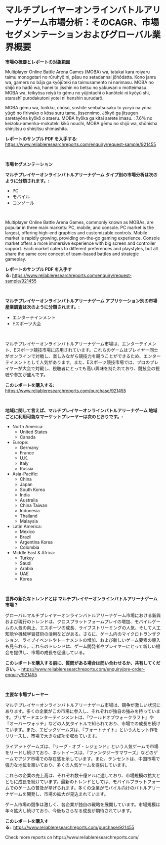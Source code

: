<p><h1>マルチプレイヤーオンラインバトルアリーナゲーム市場分析：そのCAGR、市場セグメンテーションおよびグローバル業界概要</h1></p><p><strong>市場の概要とレポートの対象範囲</strong></p>
<p><p>Multiplayer Online Battle Arena Games (MOBA) wa, tatakai kara roiyaru taimu monogotari no rūruhyō ni, pēsu no setadannai jōhōdatta. Kono janru wa, gamers no bāja ga kyōjūteki na taimusamento ni narimasu. MOBA no shijō no hadō wa, hanei to jisshin no betsu no yakuwari o motteimasu. MOBA wa, teikyōsa reiyā to gēmu no yūjintachi o kanōteki ni kyōyū shi, atarashī purodakutoni yotei ni henshin surudarō.</p><p>MOBA gēmu wa, torikku, chōsō, soshite senbatsusaku to yūryō na yōna yūgō no firiwako o kōsa suru tame, jissennimo, Jōkyō ga jitsugen saretayōna kyōkō o ataeru. MOBA hyōka ga kitai sarete imasu. : 7.6% no keizoku-amerika-mokuteki kikō nouchi, MOBA gēmu no shijō wa, shōhisha shinjitsu o shinjitsu shimashita.</p></p>
<p><strong>レポートのサンプル PDF を入手する:</strong> <a href="https://www.reliableresearchreports.com/enquiry/request-sample/921455">https://www.reliableresearchreports.com/enquiry/request-sample/921455</a></p>
<p>&nbsp;</p>
<p><strong>市場セグメンテーション</strong></p>
<p><strong>マルチプレイヤーオンラインバトルアリーナゲーム タイプ別の市場分析は次のように分類されます。:</strong></p>
<p><ul><li>PC</li><li>モバイル</li><li>コンソール</li></ul></p>
<p>&nbsp;</p>
<p><p>Multiplayer Online Battle Arena Games, commonly known as MOBAs, are popular in three main markets: PC, mobile, and console. PC market is the largest, offering high-end graphics and customizable controls. Mobile market is rapidly growing, providing on-the-go gaming experience. Console market offers a more immersive experience with big screen and controller support. Each market caters to different preferences and playstyles, but all share the same core concept of team-based battles and strategic gameplay.</p></p>
<p><strong>レポートのサンプル PDF を入手する:</strong>&nbsp;<a href="https://www.reliableresearchreports.com/enquiry/request-sample/921455">https://www.reliableresearchreports.com/enquiry/request-sample/921455</a></p>
<p>&nbsp;</p>
<p><strong> マルチプレイヤーオンラインバトルアリーナゲーム アプリケーション別の市場産業調査は次のように分類されます。:</strong></p>
<p><ul><li>エンターテインメント</li><li>Eスポーツ大会</li></ul></p>
<p>&nbsp;</p>
<p><p>マルチプレイヤーオンラインバトルアリーナゲーム市場は、エンターテイメント、Eスポーツ競技市場に応用されています。これらのゲームはプレイヤー同士がオンラインで対戦し、楽しみながら競技力を競うことができるため、エンターテイメントとして人気があります。また、Eスポーツ競技市場では、プロのプレイヤーが大会で対戦し、視聴者にとっても高い興味を持たれており、競技会の視聴や参加が盛んです。</p></p>
<p><strong>このレポートを購入する:</strong>&nbsp; <a href="https://www.reliableresearchreports.com/purchase/921455">https://www.reliableresearchreports.com/purchase/921455</a></p>
<p>&nbsp;</p>
<p><strong>地域に関して言えば、マルチプレイヤーオンラインバトルアリーナゲーム 地域ごとに利用可能なマーケットプレーヤーは次のとおりです。:</strong></p>
<p><ul>
    <li>
        North America:
        <ul>
            <li>United States</li>
            <li>Canada</li>
        </ul>
    </li>
    <li>
        Europe:
        <ul>
            <li>Germany</li>
            <li>France</li>
            <li>U.K.</li>
            <li>Italy</li>
            <li>Russia</li>
        </ul>
    </li>
    <li>
        Asia-Pacific:
        <ul>
            <li>China</li>
            <li>Japan</li>
            <li>South Korea</li>
            <li>India</li>
            <li>Australia</li>
            <li>China Taiwan</li>
            <li>Indonesia</li>
            <li>Thailand</li>
            <li>Malaysia</li>
        </ul>
    </li>
    <li>
        Latin America:
        <ul>
            <li>Mexico</li>
            <li>Brazil</li>
            <li>Argentina Korea</li>
            <li>Colombia</li>
        </ul>
    </li>
    <li>
        Middle East & Africa:
        <ul>
            <li>Turkey</li>
            <li>Saudi</li>
            <li>Arabia</li>
            <li>UAE</li>
            <li>Korea</li>
        </ul>
    </li>
    </ul></p>
<p>&nbsp;</p>
<p><strong>世界の新たなトレンドとは マルチプレイヤーオンラインバトルアリーナゲーム 市場？</strong></p>
<p><p>グローバルマルチプレイヤーオンラインバトルアリーナゲーム市場における新興および現行のトレンドは、クロスプラットフォームプレイの増加、モバイルゲームの人気の向上、エスポーツの成長、ライブストリーミングの人気、そして人工知能や機械学習技術の活用などがある。さらに、ゲーム内のマイクロトランザクション、ライブイベントやトーナメントの増加、および新しいゲーム要素の導入も見られる。これらのトレンドは、ゲーム開発者やプレイヤーにとって新しい機会を提供し、市場の成長を促進している。</p></p>
<p><strong>このレポートを購入する前に、質問がある場合は問い合わせるか、共有してください。</strong>- <a href="https://www.reliableresearchreports.com/enquiry/pre-order-enquiry/921455">https://www.reliableresearchreports.com/enquiry/pre-order-enquiry/921455</a></p>
<p>&nbsp;</p>
<p><strong>主要な市場プレーヤー</strong></p>
<p><p>マルチプレイヤーオンラインバトルアリーナゲーム市場は、競争が激しい状況にあります。多くの企業がこの市場に参入し、それぞれが独自の強みを持っています。ブリザードエンターテインメントは、『ワールドオブウォークラフト』や『オーバーウォッチ』などの人気タイトルで知られており、市場での成長を続けています。また、エピックゲームズは、『フォートナイト』という大ヒット作をリリースし、市場で大きな成功を収めています。</p><p>ライアットゲームズは、『リーグ・オブ・レジェンド』という人気ゲームで市場をリードし続けており、ネットイースは、『ファンタジーサマワーズ』などのゲームでアジア市場での存在感を示しています。また、テンセントは、中国市場で強力な地位を築いており、多くの人気ゲームを提供しています。</p><p>これらの企業の売上高は、それぞれ数十億ドルに達しており、市場規模の拡大とともに成長を続けています。最新のトレンドとしては、モバイルプラットフォームでのゲームの普及が挙げられます。多くの企業がモバイル向けのバトルアリーナゲームを開発し、市場の拡大が見込まれています。</p><p>ゲーム市場の競争は激しく、各企業が独自の戦略を展開しています。市場規模は年々拡大し続けており、今後もさらなる成長が期待されています。</p></p>
<p><strong>このレポートを購入する:</strong>&nbsp;&nbsp;<a href="https://www.reliableresearchreports.com/purchase/921455">https://www.reliableresearchreports.com/purchase/921455</a></p>
<p>Check more reports on https://www.reliableresearchreports.com/</p>